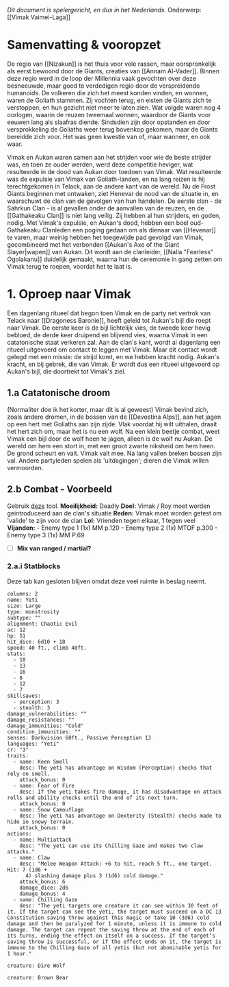*Dit document is spelergericht, en dus in het Nederlands.*
Onderwerp: [[Vimak Vaimei-Laga]]
# Samenvatting & vooropzet
De regio van [[Nizakun]] is het thuis voor vele rassen, maar oorspronkelijk als eerst bewoond door de Giants, creaties van [[Annam Al-Vader]]. Binnen deze regio werd in de loop der Millennia vaak gevochten over deze besneeuwde, maar goed te verdedigen regio door de verspreidende humanoids. De volkeren die zich het meest konden vinden, en wonnen, waren de Goliath stammen. Zij vochten terug, en eisten de Giants zich te verstoppen, en hun gezicht niet meer te laten zien. Wat volgde waren nog 4 oorlogen, waarin de reuzen tweemaal wonnen, waardoor de Giants voor eeuwen lang als slaafras diende. Sindsdien zijn door opstanden en door versprokkeling de Goliaths weer terug bovenkop gekomen, maar de Giants bereidde zich voor. Het was geen kwestie van of, maar wanneer, en ook waar. 

Vimak en Aukan waren samen aan het strijden voor wie de beste strijder was, en toen ze ouder werden, werd deze competitie heviger, wat resulteerde in de dood van Aukan door toedoen van Vimak. Wat resulteerde was de expulsie van Vimak van Goliath-landen, en na lang reizen is hij terechtgekomen in Telack, aan de andere kant van de wereld. Nu de Frost Giants beginnen met ontwaken, ziet Henevar de nood van de situatie in, en waarschuwt de clan van de gevolgen van hun handelen. De eerste clan - de Sahrkun Clan - is al gevallen onder de aanvallen van de reuzen, en de [[Gathakeaku Clan]] is niet lang veilig. Zij hebben al hun strijders, en goden, nodig. Met Vimak's expulsie, en Aukan's dood, hebben een boel oud-Gathakeaku Clanleden een poging gedaan om als dienaar van [[Hevenar]] te varen, maar weinig hebben het toegewijde pad gevolgd van Vimak, gecombineerd met het verbonden [[Aukan's Axe of the Giant Slayer|wapen]] van Aukan. Dit wordt aan de clanleider, [[Nalla "Fearless" Ogolakanu]] duidelijk gemaakt, waarna hun de ceremonie in gang zetten om Vimak terug te roepen, voordat het te laat is.
# 1. Oproep naar Vimak
Een dagenlang ritueel dat begon toen Vimak en de party net vertrok van Telack naar [[Dragoness Baronie]], heeft geleid tot Aukan's bijl die roept naar Vimak. De eerste keer is de bijl lichtelijk vies, de tweede keer hevig bebloed, de derde keer druipend en blijvend vies, waarna Vimak in een catatonische staat verkeren zal. Aan de clan's kant, wordt al dagenlang een ritueel uitgevoerd om contact te leggen met Vimak. Maar dit contact wordt gelegd met een missie: de strijd komt, en we hebben kracht nodig. Aukan's kracht, en bij gebrek, die van Vimak. Er wordt dus een ritueel uitgevoerd op Aukan's bijl, die doortrekt tot Vimak's ziel. 
## 1.a Catatonische droom
(Normaliter doe ik het korter, maar dit is al geweest)
Vimak bevind zich, zoals andere dromen, in de bossen van de [[Devostina Alps]], aan het jagen op een hert met Goliaths aan zijn zijde. Vlak voordat hij wilt uithalen, draait het hert zich om, maar het is nu een wolf. Na een klein beetje combat, weet Vimak een bijl door de wolf heen te jagen, alleen is de wolf nu Aukan. De wereld om hem een stort in, met een groot zwarte niksheid om hem heen. De grond scheurt en valt. Vimak valt mee.
Na lang vallen breken bossen zijn val. Andere partyleden spelen als 'uitdagingen'; dieren die Vimak willen vermoorden.
## 2.b Combat - Voorbeeld
Gebruik [deze](https://www.dndbeyond.com/encounter-builder) tool.
**Moeilijkheid:** Deadly
**Doel:** Vimak / Roy moet worden geintroduceerd aan de clan's situatie
**Reden:** Vimak moet worden getest om 'valide' te zijn voor de clan
**Lol:** Vrienden tegen elkaar, 1 tegen veel
**Vijanden:** 
	- Enemy type 1 (1x) MM p.120 
	- Enemy type 2 (1x) MTOF p.300
	- Enemy type 3 (1x) MM P.69
- [ ] **Mix van ranged / martial?**
### 2.a.i Statblocks
Deze tab kan gesloten blijven omdat deze veel ruimte in beslag neemt.
```statblock
columns: 2
name: Yeti
size: Large
type: monstrosity
subtype: ""
alignment: Chaotic Evil
ac: 12
hp: 51
hit_dice: 6d10 + 18
speed: 40 ft., climb 40ft.
stats:
  - 18
  - 13
  - 16
  - 8
  - 12
  - 7
skillsaves:
  - perception: 3
  - stealth: 3
damage_vulnerabilities: ""
damage_resistances: ""
damage_immunities: "Cold"
condition_immunities: ""
senses: Darkvision 60ft., Passive Perception 13
languages: "Yeti"
cr: "3"
traits:
  - name: Keen Smell
    desc: The yeti has advantage on Wisdom (Perception) checks that rely on smell.
    attack_bonus: 0
  - name: Fear of Fire
    desc: If the yeti takes fire damage, it has disadvantage on attack rolls and ability checks until the end of its next turn.
    attack_bonus: 0
  - name: Snow Camouflage
    desc: The yeti has advantage on Dexterity (Stealth) checks made to hide in snowy terrain.
    attack_bonus: 0
actions:
  - name: Multiattack
    desc: "The yeti can use its Chilling Gaze and makes two claw attacks."
  - name: Claw
    desc: "Melee Weapon Attack: +6 to hit, reach 5 ft., one target. Hit: 7 (1d6 +
      4) slashing damage plus 3 (1d6) cold damage."
    attack_bonus: 6
    damage_dice: 2d6
    damage_bonus: 4
  - name: Chilling Gaze
    desc: "The yeti targets one creature it can see within 30 feet of it. If the target can see the yeti, the target must succeed on a DC 13 Constitution saving throw against this magic or take 10 (3d6) cold damage and then be paralyzed for 1 minute, unless it is immune to cold damage. The target can repeat the saving throw at the end of each of its turns, ending the effect on itself on a success. If the target’s saving throw is successful, or if the effect ends on it, the target is immune to the Chilling Gaze of all yetis (but not abominable yetis for 1 hour."
```

```statblock
creature: Dire Wolf
```
```statblock
creature: Brown Bear
```
